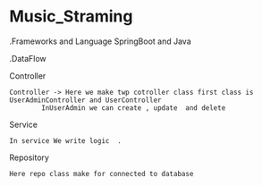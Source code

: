 # Music_Straming

.Frameworks and Language
        SpringBoot and Java

.DataFlow

Controller

    Controller -> Here we make twp cotroller class first class is UserAdminController and UserController 
            InUserAdmin we can create , update  and delete

Service 

    In service We write logic  .

Repository

    Here repo class make for connected to database
